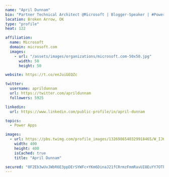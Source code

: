 ```yaml
---
name: "April Dunnam"
bio: "Partner Technical Architect @Microsoft | Blogger-Speaker | #PowerApps, #PowerAutomate, #Office365, #SharePoint | #WIT | #Karaoke Queen"
location: Broken Arrow, OK
type: "profile"
heat: 122

affiliation:
  name: Microsoft
  domain: microsoft.com
  images:
    - url: "/assets/images/organizations/microsoft.com-50x50.jpg"
      width: 50
      height: 50

website: https://t.co/enJuiGEQZc

twitter:
  username: aprildunnam
  url: https://twitter.com/aprildunnam
  followers: 5925

linkedin:
  url: https://www.linkedin.com/public-profile/in/april-dunnam

topics:
  - Power Apps

images:
  - url: https://pbs.twimg.com/profile_images/1326986540329918465/W_IJ6Ih2_400x400.jpg
    width: 400
    height: 400
    isCached: true
    title: "April Dunnam"

secured: "0F2Eb3wUvJWbR6E3ppDErSYWFc+YKm6DinaJ21fCRrmzFmmRavUI8EuYY7OTknmmYTw/+EFC4C1vBPHglXZwYVWo97GZlEuMHCu3B/C08uBsigP2SUH6JRqKI0T8dUzcS65P6PUeDlzajn2MXJrqR76HRrm0hdy7CQrtVmr63Ds1axSimQRT9Ylxl9hkZJt7FmjljsBhm/Cxnr9r3CPGF6fMmMJxV6MmeAr7KBhEXnhuUtEbvWcePKimuglwdCXiLIdaKeNZlp6rIS8yXrXbZoNvhrUE/Z97O4DcYHQBH4cgMnmhgr2s9uPzg1WQreBbFErP9QjDNO8YDfoz2X/wIcxBTAZPiNAiBnD3BBPWm2tsi6D+dsANbh+OoSr/K0eSal9dnol5gfVFtIfpCWxUJksqJJmTVtHGY/a7p9NzNRQ=;76N9XYMFkneThTxj9Vm1DA=="
---
```



